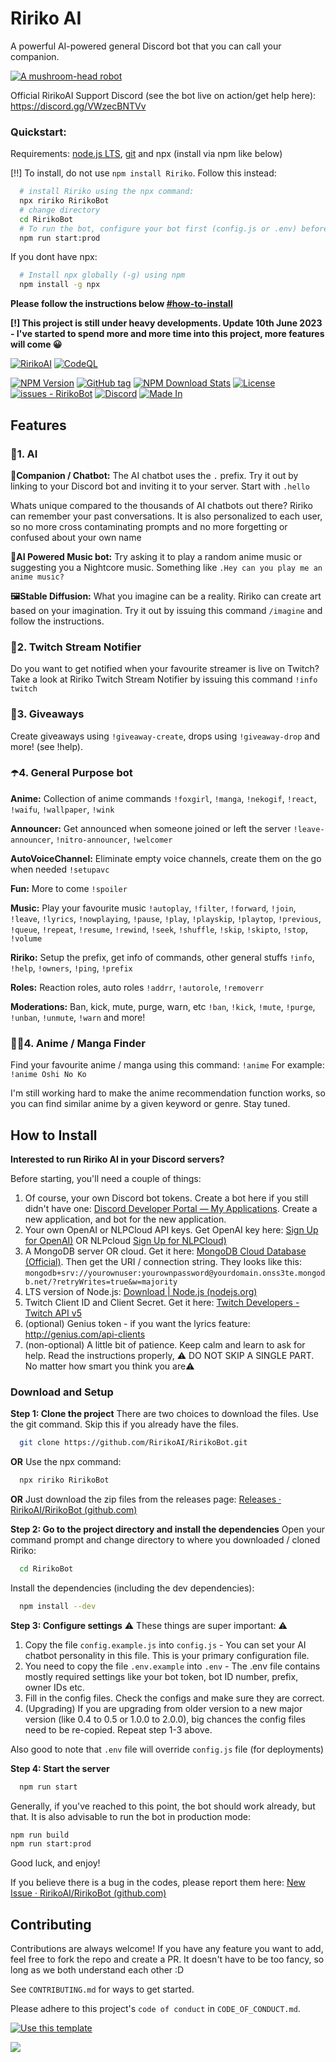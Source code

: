 
# Ririko AI
A powerful AI-powered general Discord bot that you can call your companion.

[![A mushroom-head robot](https://i.imgur.com/85Z84vf.png 'Codey the Codecademy mascot')](https://discord.gg/VWzecBNTVv)

Official RirikoAI Support Discord (see the bot live on action/get help here): https://discord.gg/VWzecBNTVv

### Quickstart:
Requirements: [node.js LTS](https://nodejs.org/en/download), [git](https://git-scm.com/download/win) and npx (install via npm like below)

[!!] To install, do not use `npm install Ririko`. Follow this instead:

```bash
  # install Ririko using the npx command:
  npx ririko RirikoBot 
  # change directory
  cd RirikoBot
  # To run the bot, configure your bot first (config.js or .env) before running this:
  npm run start:prod
```

If you dont have npx:

```bash
  # Install npx globally (-g) using npm
  npm install -g npx
```

**Please follow the instructions below [#how-to-install](#how-to-install)**

**[!] This project is still under heavy developments. Update 10th June 2023 - I've started to spend more and more time into this project, more features will come 😀**

[![RirikoAI](https://circleci.com/gh/RirikoAI/RirikoBot.svg?style=svg)](https://app.circleci.com/pipelines/github/RirikoAI/RirikoBot?branch=master)
[![CodeQL](https://github.com/RirikoAI/RirikoBot/workflows/CodeQL/badge.svg)](https://github.com/RirikoAI/RirikoBot/actions?query=workflow%3ACodeQL)

[![NPM Version](https://badge.fury.io/js/ririko.svg)](https://npmjs.org/package/ririko)
[![GitHub tag](https://img.shields.io/github/tag/RirikoAI/RirikoBot?include_prereleases=&sort=semver&color=blue)](https://github.com/RirikoAI/RirikoBot/releases/)
[![NPM Download Stats](https://img.shields.io/npm/dw/ririko)](https://www.npmjs.com/package/ririko)
[![License](https://img.shields.io/badge/License-MIT-blue)](#license)
[![issues - RirikoBot](https://img.shields.io/github/issues/RirikoAI/RirikoBot)](https://github.com/RirikoAI/RirikoBot/issues)
[![Discord](https://img.shields.io/discord/1084420682995224716?color=blue&label=Discord&logo=discord&logoColor=white)](https://discord.gg/VWzecBNTVv)
[![Made In](https://img.shields.io/badge/made%20in-Malaysia-red.svg)](https://www.google.com/search?q=malaysia)


## Features
### 🤖1. AI
**💬Companion / Chatbot:**
The AI chatbot uses the `.` prefix. Try it out by linking to your Discord bot and inviting it to your server. Start with `.hello`

Whats unique compared to the thousands of AI chatbots out there? 
Ririko can remember your past conversations. It is also personalized to each user, so no more cross contaminating prompts and no more forgetting or confused about your own name

**🎵AI Powered Music bot:**
Try asking it to play a random anime music or suggesting you a Nightcore music. Something like `.Hey can you play me an anime music?`

**🖼️Stable Diffusion:**
What you imagine can be a reality. Ririko can create art based on your imagination. Try it out by issuing this command `/imagine` and follow the instructions.

### 🎥2. Twitch Stream Notifier
Do you want to get notified when your favourite streamer is live on Twitch? Take a look at Ririko Twitch Stream Notifier by issuing this command `!info twitch`

### 🎉3. Giveaways 
Create giveaways using `!giveaway-create`, drops using `!giveaway-drop` and more! (see !help).

### ☂️4. General Purpose bot
**Anime:** Collection of anime commands
 `!foxgirl`, `!manga`, `!nekogif`, `!react`, `!waifu`, `!wallpaper`, `!wink` 

**Announcer:** Get announced when someone joined or left the server
`!leave-announcer`, `!nitro-announcer`, `!welcomer`  

**AutoVoiceChannel:** Eliminate empty voice channels, create them on the go when needed
 `!setupavc`  

**Fun:** More to come
`!spoiler`  

**Music:** Play your favourite music
 `!autoplay`, `!filter`, `!forward`, `!join`, `!leave`, `!lyrics`, `!nowplaying`, `!pause`, `!play`, `!playskip`, `!playtop`, `!previous`, `!queue`, `!repeat`, `!resume`, `!rewind`, `!seek`, `!shuffle`, `!skip`, `!skipto`, `!stop`, `!volume`  

**Ririko:** Setup the prefix, get info of commands, other general stuffs
 `!info`, `!help`, `!owners`, `!ping`, `!prefix`  

**Roles:** Reaction roles, auto roles
`!addrr`, `!autorole`, `!removerr`

**Moderations:** Ban, kick, mute, purge, warn, etc
`!ban`, `!kick`, `!mute`, `!purge`, `!unban`, `!unmute`, `!warn` and more!

### 🥷🏻4. Anime / Manga Finder
Find your favourite anime / manga using this command: `!anime` 
For example: `!anime Oshi No Ko`

I'm still working hard to make the anime recommendation function works, so you can find similar anime by a given keyword or genre. Stay tuned.

## How to Install

**Interested to run Ririko AI in your Discord servers?**

Before starting, you'll need a couple of things:
1. Of course, your own Discord bot tokens. Create a bot here if you still didn't have one: [Discord Developer Portal — My Applications](https://discord.com/developers/applications). Create a new application, and bot for the new application. 
2. Your own OpenAI or NLPCloud API keys. Get OpenAI key here: [Sign Up for OpenAI)](https://platform.openai.com/signup?launch) OR NLPcloud [Sign Up for NLPCloud)](https://nlpcloud.com/home/register)
3. A MongoDB server OR cloud. Get it here: [MongoDB Cloud Database (Official)](https://www.mongodb.com/free-cloud-database).  Then get the URI / connection string. They looks like this: `mongodb+srv://yourownuser:yourownpassword@yourdomain.onss3te.mongodb.net/?retryWrites=true&w=majority`
4. LTS version of Node.js: [Download | Node.js (nodejs.org)](https://nodejs.org/en/download)
5. Twitch Client ID and Client Secret. Get it here: [Twitch Developers - Twitch API v5](https://dev.twitch.tv/console/apps/create)
6. (optional) Genius token - if you want the lyrics feature: http://genius.com/api-clients
7. (non-optional) A little bit of patience. Keep calm and learn to ask for help. Read the instructions properly, ⚠️ DO NOT SKIP A SINGLE PART. No matter how smart you think you are⚠️

### Download and Setup
**Step 1: Clone the project**
There are two choices to download the files. Use the git command. Skip this if you already have the files.
```bash
  git clone https://github.com/RirikoAI/RirikoBot.git
```
**OR** 
Use the npx command:
```bash
  npx ririko RirikoBot
```
**OR** Just download the zip files from the releases page: [Releases · RirikoAI/RirikoBot (github.com)](https://github.com/RirikoAI/RirikoBot/releases)

**Step 2: Go to the project directory and install the dependencies**
Open your command prompt and change directory to where you downloaded / cloned Ririko:
```bash
  cd RirikoBot
```
Install the dependencies (including the dev dependencies):

```bash
  npm install --dev
```

**Step 3: Configure settings**
⚠️ These things are super important: ⚠️
1. Copy the file `config.example.js` into `config.js` - You can set your AI chatbot personality in this file. This is your primary configuration file.
2. You need to copy the file `.env.example`  into `.env`  - The .env file contains mostly required settings like your bot token, bot ID number, prefix, owner IDs etc.
3. Fill in the config files. Check the configs and make sure they are correct.
4. (Upgrading) If you are upgrading from older version to a new major version (like 0.4 to 0.5 or 1.0.0 to 2.0.0), big chances the config files need to be re-copied. Repeat step 1-3 above.

Also good to note that `.env` file will override `config.js` file (for deployments)

**Step 4: Start the server**
```bash
  npm run start
```
Generally, if you've reached to this point, the bot should work already, but that. It is also advisable to run the bot in production mode:
```bash
npm run build
npm run start:prod
```
Good luck, and enjoy!

If you believe there is a bug in the codes, please report them here: [New Issue · RirikoAI/RirikoBot (github.com)](https://github.com/RirikoAI/RirikoBot/issues/new/choose)

## Contributing

Contributions are always welcome! If you have any feature you want to add, feel free to fork the repo and create a PR. It doesn't have to be too fancy, so long as we both understand each other :D

See `CONTRIBUTING.md` for ways to get started.

Please adhere to this project's `code of conduct` in `CODE_OF_CONDUCT.md`.

[![Use this template](https://img.shields.io/badge/Generate-Use_this_template-2ea44f?style=for-the-badge)](https://github.com/RirikoAI/RirikoBot/generate) 

<img src="https://api.visitorbadge.io/api/VisitorHit?user=RirikoAI&repo=RirikoBot&countColor=%237B1E7A" />
